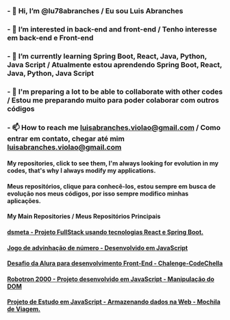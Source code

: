 ### - 👋 Hi, I’m @lu78abranches / Eu sou Luis Abranches
### - 👀 I’m interested in back-end and front-end / Tenho interesse em back-end e Front-end
### - 🌱 I’m currently learning Spring Boot, React, Java, Python, Java Script / Atualmente estou aprendendo Spring Boot, React, Java, Python, Java Script
### - 💞️ I'm preparing a lot to be able to collaborate with other codes / Estou me preparando muito para poder colaborar com outros códigos
### - 📫 How to reach me luisabranches.violao@gmail.com / Como entrar em contato, chegar até mim luisabranches.violao@gmail.com

#### My repositories, click to see them, I'm always looking for evolution in my codes, that's why I always modify my applications. 
#### Meus repositórios, clique para conhecê-los, estou sempre em busca de evolução nos meus códigos, por isso sempre modifico minhas aplicações.

#### My Main Repositories / Meus Repositórios Principais

#### [dsmeta - Projeto FullStack usando tecnologias React e Spring Boot.](https://github.com/lu78abranches/dsmeta)
#### [Jogo de advinhação de número - Desenvolvido em JavaScript  ](https://github.com/lu78abranches/numero-secreto)
#### [Desafio da Alura para desenvolvimento Front-End - Chalenge-CodeChella ](https://github.com/lu78abranches/Chalenge-CodeChella)
#### [Robotron 2000 - Projeto desenvolvido em JavaScript - Manipulação do DOM](https://github.com/lu78abranches/robotron-2000)
#### [Projeto de Estudo em JavaScript - Armazenando dados na Web - Mochila de Viagem.](https://github.com/lu78abranches/mochila-de-viagem)






